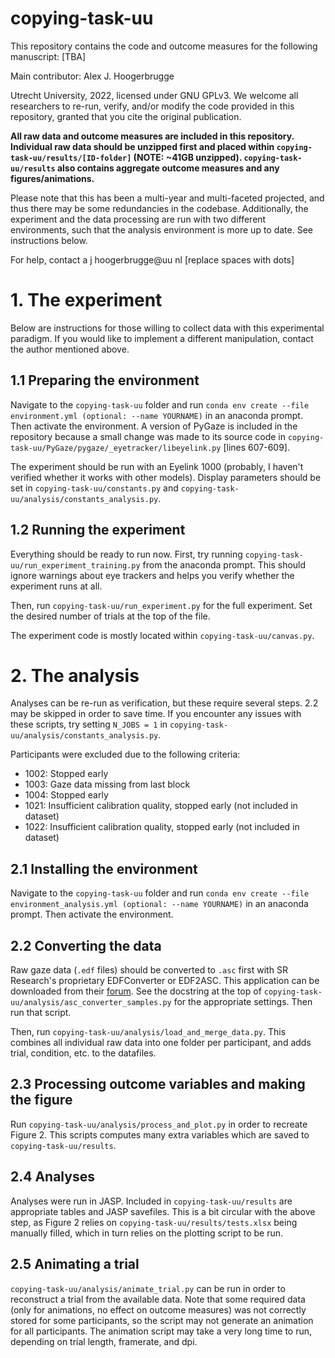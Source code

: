 # copying-task-uu
This repository contains the code and outcome measures for the following manuscript: [TBA]

Main contributor: Alex J. Hoogerbrugge

Utrecht University, 2022, licensed under GNU GPLv3. 
We welcome all researchers to re-run, verify, and/or modify the code provided in this repository, granted that you cite
the original publication.

**All raw data and outcome measures are included in this repository. Individual raw data should be unzipped first and 
placed within `copying-task-uu/results/[ID-folder]` (NOTE: ~41GB unzipped). `copying-task-uu/results` also contains aggregate outcome measures
and any figures/animations.**

Please note that this has been a multi-year and multi-faceted projected, and thus there may be some redundancies in the 
codebase. Additionally, the experiment and the data processing are run with two different environments, such that the
analysis environment is more up to date.
See instructions below.

For help, contact a j hoogerbrugge@uu nl [replace spaces with dots]

# 1. The experiment

Below are instructions for those willing to collect data with this experimental paradigm. 
If you would like to implement a different manipulation, contact the author mentioned above.

## 1.1 Preparing the environment
Navigate to the `copying-task-uu` folder and run `conda env create --file environment.yml (optional: --name YOURNAME)` 
in an anaconda prompt. Then activate the environment.
A version of PyGaze is included in the repository because a small change was made to its source code in 
`copying-task-uu/PyGaze/pygaze/_eyetracker/libeyelink.py` [lines 607-609].

The experiment should be run with an Eyelink 1000 (probably, I haven't verified whether it works with other models).
Display parameters should be set in `copying-task-uu/constants.py` and `copying-task-uu/analysis/constants_analysis.py`.

## 1.2 Running the experiment
Everything should be ready to run now.
First, try running `copying-task-uu/run_experiment_training.py` from the anaconda prompt. This should ignore warnings 
about eye trackers and helps you verify whether the experiment runs at all.

Then, run `copying-task-uu/run_experiment.py` for the full experiment. Set the desired number of trials at the top 
of the file.

The experiment code is mostly located within `copying-task-uu/canvas.py`.

# 2. The analysis

Analyses can be re-run as verification, but these require several steps. 2.2 may be skipped in order to save time.
If you encounter any issues with these scripts, try setting `N_JOBS = 1` in 
`copying-task-uu/analysis/constants_analysis.py`.

Participants were excluded due to the following criteria:
* 1002: Stopped early
* 1003: Gaze data missing from last block
* 1004: Stopped early
* 1021: Insufficient calibration quality, stopped early (not included in dataset)
* 1022: Insufficient calibration quality, stopped early (not included in dataset)

## 2.1 Installing the environment
Navigate to the `copying-task-uu` folder and run 
`conda env create --file environment_analysis.yml (optional: --name YOURNAME)` 
in an anaconda prompt. Then activate the environment.

## 2.2 Converting the data
Raw gaze data (`.edf` files) should be converted to `.asc` first with SR Research's proprietary EDFConverter or EDF2ASC. 
This application can be downloaded from their [forum](https://www.sr-research.com/support/). 
See the docstring at the top of `copying-task-uu/analysis/asc_converter_samples.py` for the appropriate settings. 
Then run that script.

Then, run `copying-task-uu/analysis/load_and_merge_data.py`. This combines all individual raw data into one folder 
per participant, and adds trial, condition, etc. to the datafiles.

## 2.3 Processing outcome variables and making the figure
Run `copying-task-uu/analysis/process_and_plot.py` in order to recreate Figure 2.
This scripts computes many extra variables which are saved to `copying-task-uu/results`.

## 2.4 Analyses
Analyses were run in JASP. Included in `copying-task-uu/results` are appropriate tables and JASP savefiles. 
This is a bit circular with the above step, as Figure 2 relies on `copying-task-uu/results/tests.xlsx` being 
manually filled, which in turn relies on the plotting script to be run.

## 2.5 Animating a trial
`copying-task-uu/analysis/animate_trial.py` can be run in order to reconstruct a trial from the available data.
Note that some required data (only for animations, no effect on outcome measures) was not correctly stored for some 
participants, so the script may not generate an animation for all participants. 
The animation script may take a very long time to run, depending on trial length, framerate, and dpi.
